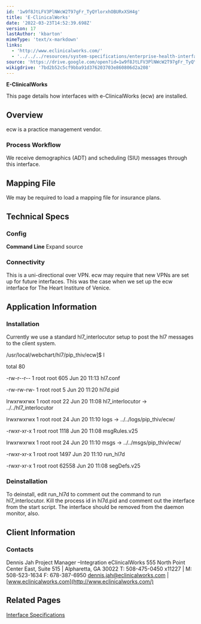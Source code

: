 ```yaml
---
id: '1w9f8JtLFV3PlNWcW2T97gFr_TyQYlorxhOBURxXSH4g'
title: 'E-ClinicalWorks'
date: '2022-03-23T14:52:39.698Z'
version: 17
lastAuthor: 'kbarton'
mimeType: 'text/x-markdown'
links:
  - 'http://www.eclinicalworks.com/'
  - '../../../resources/system-specifications/enterprise-health-interface-specifications.md'
source: 'https://drive.google.com/open?id=1w9f8JtLFV3PlNWcW2T97gFr_TyQYlorxhOBURxXSH4g'
wikigdrive: '7bd2b52c5cf9bba91d376203703e860806d2a208'
---
```

**E-ClinicalWorks**

This page details how interfaces with e-ClinicalWorks (ecw) are installed.

## Overview

ecw is a practice management vendor.

### Process Workflow

We receive demographics (ADT) and scheduling (SIU) messages through this interface.

## Mapping File

We may be required to load a mapping file for insurance plans.

## Technical Specs

### Config

**Command Line**  Expand source

<profile name="COMMAND_LINE">

<item name="x" value="3" />

<item name="D" value="1" />

<item name="r" value="0" />

</profile>

<profile name="TRANSLATE">

<item name="DOC_TYPES" value="0" />

<item name="DOC_LOCATIONS" value="0" />

<item name="APT_TYPES" value="1" />

<item name="APT_ROOMS" value="0" />

<item name="APT_LOCATIONS" value="1" />

<item name="PAT_ETHNICITY" value="1" />

<item name="PAT_RACE" value="1" />

<item name="OBS_CODE" value="0" />

<item name="ENC_SERV_CODES" value="0" />

<item name="ENC_LOCATIONS" value="0" />

<item name="PATIENT_LOCATIONS" value="0" />

<item name="INS_COMPANY_NAME" value="0" />

<item name="ENC_TYPES" value="1" />

</profile>

<profile name="INTERFACE">

<item name="MASTER" value="1" />

<item name="NAME" value="eCW" />

<item name="RULES_EXT" value=".v25" />

<item name="PID_FILE" value="./hl7d.pid" />

<item name="FORMAT_XTN_USE_PHONE2" value="1" />

<item name="TXA_FIGURE_SERVICE_DATE_OUT" value="0" />

<item name="XCN_REMOVE_LT_ALPHA_FROM_XID" value="0" />

<item name="USE_ACCOUNT_NUMBER_FROM_PID" value="0" />

</profile>

<profile name="HACKS">

<item name="NEURO_HACK" value="1" />

<item name="EXPERIOR_SCHEDULING_HACK" value="1" />

</profile>

<profile name="SCHEDULING">

<item name="NO_ENCOUNTERS" value="1" />

<item name="GET_COMMENTS_FROM_SCH" value="1" />

</profile>

<profile name="INTERNAL_PMR">

<item name="PARTITION" value="ECW" />

<item name="FEILD" value="4" />

<item name="TRIM_LEADING_ALPHA" value="0" />

<item name="ADD_LEADING_ZEROS" value="0" />

<item name="ADD_TRAILING_ZEROS" value="0" />

</profile>

<profile name="EXTERNAL_PMR">

<item name="PARTITION" value="MR" />

<item name="FEILD" value="2" />

<item name="TRIM_LEADING_ALPHA" value="1" />

<item name="TRIM_LEADING_ZEROS" value="0" />

<item name="ADD_LEADING_ZEROS" value="0" />

<item name="ADD_TRAILING_ZEROS" value="0" />

</profile>

<profile name="ATTENDING_USER">

<item name="PROCESS" value="1" />

<item name="DEPT" value="Physicians" />

<item name="STATUS" value="2" />

<item name="PASSWD" value="" />

<item name="OPTIONS" value="5" />

</profile>

<profile name="ADMITTING_USER">

<item name="DEPT" value="Physicians" />

<item name="STATUS" value="2" />

<item name="PASSWD" value="" />

<item name="OPTIONS" value="4" />

</profile>

<profile name="SCHEDULED_USER">

<item name="DEPT" value="Physicians" />

<item name="STATUS" value="2" />

<item name="PASSWD" value="" />

<item name="OPTIONS" value="4" />

</profile>

<profile name="REFERRING_USER">

<item name="PROCESS" value="1" />

<item name="DEPT" value="Referring Physicians" />

<item name="STATUS" value="2" />

<item name="PASSWD" value="" />

<item name="OPTIONS" value="5" />

</profile>

<profile name="FAMILY_USER">

<item name="PROCESS" value="0" />

<item name="DEPT" value="Referring Physicians" />

<item name="STATUS" value="2" />

<item name="PASSWD" value="" />

<item name="OPTIONS" value="5" />

</profile>

<profile name="ORIGINATOR_USER">

<item name="PROCESS" value="1" />

<item name="DEPT" value="Physicians" />

<item name="STATUS" value="2" />

<item name="PASSWD" value="" />

<item name="OPTIONS" value="0" />

</profile>

</interface>

### Connectivity

This is a uni-directional over VPN. ecw may require that new VPNs are set up for future interfaces. This was the case when we set up the ecw interface for The Heart Institure of Venice.

## Application Information

### Installation

Currently we use a standard hl7_interlocutor setup to post the hl7 messages to the client system.

/usr/local/webchart/hl7/pip_thiv/ecw]$ l

total 80

-rw-r--r-- 1 root root   605 Jun 20 11:13 hl7.conf

-rw-rw-rw- 1 root root 	5 Jun 20 11:20 hl7d.pid

lrwxrwxrwx 1 root root	22 Jun 20 11:08 hl7_interlocutor -> ../../hl7_interlocutor

lrwxrwxrwx 1 root root	24 Jun 20 11:10 logs -> ../../logs/pip_thiv/ecw/

-rwxr-xr-x 1 root root  1118 Jun 20 11:08 msgRules.v25

lrwxrwxrwx 1 root root	24 Jun 20 11:10 msgs -> ../../msgs/pip_thiv/ecw/

-rwxr-xr-x 1 root root  1497 Jun 20 11:10 run_hl7d

-rwxr-xr-x 1 root root 62558 Jun 20 11:08 segDefs.v25

### Deinstallation

To deinstall, edit run_hl7d to comment out the command to run hl7_interlocutor. Kill the process id in hl7d.pid and comment out the interface from the start script. The interface should be removed from the daemon monitor, also.

## Client Information

### Contacts

Dennis Jah Project Manager –Integration eClinicalWorks 555 North Point Center East, Suite 515 | Alpharetta, GA 30022 T: 508-475-0450 x11227 | M: 508-523-1634 F: 678-387-6950 dennis.jah@eclinicalworks.com |[ ](http://www.eclinicalworks.com/)[www.eclinicalworks.com](http://www.eclinicalworks.com/)

## Related Pages

[Interface Specifications](../../../resources/system-specifications/enterprise-health-interface-specifications.md)
